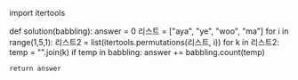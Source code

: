 import itertools

def solution(babbling):
    answer = 0
    리스트 = ["aya", "ye", "woo", "ma"]
    for i in range(1,5,1):
        리스트2 = list(itertools.permutations(리스트, i))
        for k in 리스트2:
            temp = "".join(k)
            if temp in babbling:
                answer += babbling.count(temp)
            
        
    return answer